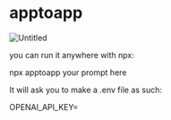 # apptoapp

![Untitled](https://github.com/AnEntrypoint/app2app/assets/657315/5b60373e-b6cd-46b8-b43f-589c46cfb4ec)

you can run it anywhere with npx:

npx apptoapp your prompt here

It will ask you to make a .env file as such:

OPENAI_API_KEY= 
